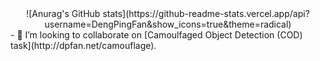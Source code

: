 <div align=center>![Anurag's GitHub stats](https://github-readme-stats.vercel.app/api?username=DengPingFan&show_icons=true&theme=radical)</div>
- 👯 I’m looking to collaborate on [Camoulfaged Object Detection (COD) task](http://dpfan.net/camouflage).



